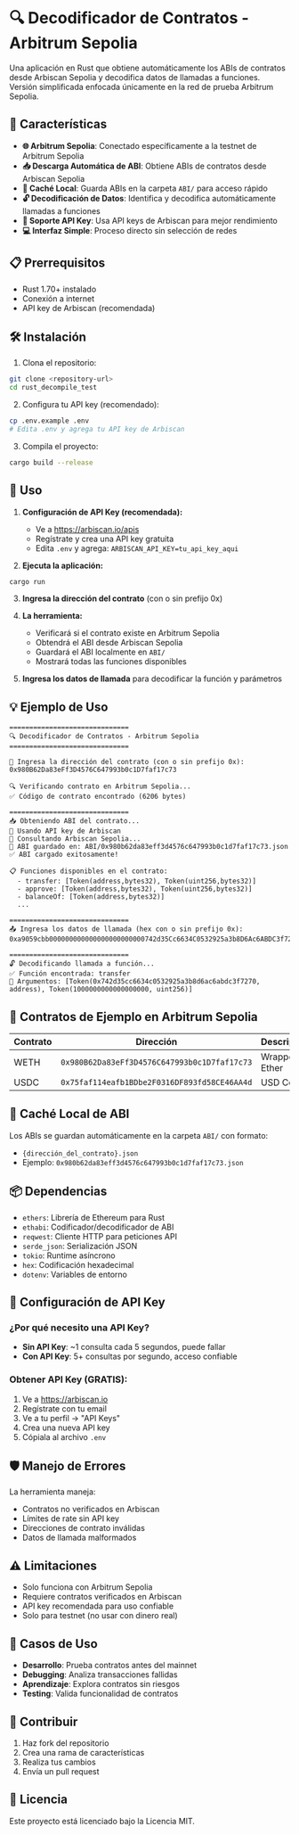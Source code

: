 # 🔍 Decodificador de Contratos - Arbitrum Sepolia

Una aplicación en Rust que obtiene automáticamente los ABIs de contratos desde Arbiscan Sepolia y decodifica datos de llamadas a funciones. Versión simplificada enfocada únicamente en la red de prueba Arbitrum Sepolia.

## 🚀 Características

- **🌐 Arbitrum Sepolia**: Conectado específicamente a la testnet de Arbitrum Sepolia
- **📥 Descarga Automática de ABI**: Obtiene ABIs de contratos desde Arbiscan Sepolia
- **💾 Caché Local**: Guarda ABIs en la carpeta `ABI/` para acceso rápido
- **🔓 Decodificación de Datos**: Identifica y decodifica automáticamente llamadas a funciones
- **🔑 Soporte API Key**: Usa API keys de Arbiscan para mejor rendimiento
- **💻 Interfaz Simple**: Proceso directo sin selección de redes

## 📋 Prerrequisitos

- Rust 1.70+ instalado
- Conexión a internet
- API key de Arbiscan (recomendada)

## 🛠️ Instalación

1. Clona el repositorio:
```bash
git clone <repository-url>
cd rust_decompile_test
```

2. Configura tu API key (recomendado):
```bash
cp .env.example .env
# Edita .env y agrega tu API key de Arbiscan
```

3. Compila el proyecto:
```bash
cargo build --release
```

## 📖 Uso

1. **Configuración de API Key (recomendada):**
   - Ve a https://arbiscan.io/apis
   - Regístrate y crea una API key gratuita
   - Edita `.env` y agrega: `ARBISCAN_API_KEY=tu_api_key_aqui`

2. **Ejecuta la aplicación:**
```bash
cargo run
```

3. **Ingresa la dirección del contrato** (con o sin prefijo 0x)

4. **La herramienta:**
   - Verificará si el contrato existe en Arbitrum Sepolia
   - Obtendrá el ABI desde Arbiscan Sepolia
   - Guardará el ABI localmente en `ABI/`
   - Mostrará todas las funciones disponibles

5. **Ingresa los datos de llamada** para decodificar la función y parámetros

## 💡 Ejemplo de Uso

```
==============================
🔍 Decodificador de Contratos - Arbitrum Sepolia
==============================

📍 Ingresa la dirección del contrato (con o sin prefijo 0x):
0x980B62Da83eFf3D4576C647993b0c1D7faf17c73

🔍 Verificando contrato en Arbitrum Sepolia...
✅ Código de contrato encontrado (6206 bytes)

==============================
📥 Obteniendo ABI del contrato...
🔑 Usando API key de Arbiscan
📡 Consultando Arbiscan Sepolia...
💾 ABI guardado en: ABI/0x980b62da83eff3d4576c647993b0c1d7faf17c73.json
✅ ABI cargado exitosamente!

📋 Funciones disponibles en el contrato:
  - transfer: [Token(address,bytes32), Token(uint256,bytes32)]
  - approve: [Token(address,bytes32), Token(uint256,bytes32)]
  - balanceOf: [Token(address,bytes32)]
  ...

==============================
📤 Ingresa los datos de llamada (hex con o sin prefijo 0x):
0xa9059cbb000000000000000000000000742d35Cc6634C0532925a3b8D6Ac6ABDC3f72700000000000000000000000000000000000000000000000000de0b6b3a7640000

==============================
🔓 Decodificando llamada a función...
✅ Función encontrada: transfer
📝 Argumentos: [Token(0x742d35cc6634c0532925a3b8d6ac6abdc3f7270, address), Token(1000000000000000000, uint256)]
```

## 🧪 Contratos de Ejemplo en Arbitrum Sepolia

| Contrato | Dirección | Descripción |
|----------|-----------|-------------|
| WETH | `0x980B62Da83eFf3D4576C647993b0c1D7faf17c73` | Wrapped Ether |
| USDC | `0x75faf114eafb1BDbe2F0316DF893fd58CE46AA4d` | USD Coin |

## 💾 Caché Local de ABI

Los ABIs se guardan automáticamente en la carpeta `ABI/` con formato:
- `{dirección_del_contrato}.json`
- Ejemplo: `0x980b62da83eff3d4576c647993b0c1d7faf17c73.json`

## 📦 Dependencias

- `ethers`: Librería de Ethereum para Rust
- `ethabi`: Codificador/decodificador de ABI
- `reqwest`: Cliente HTTP para peticiones API
- `serde_json`: Serialización JSON
- `tokio`: Runtime asíncrono
- `hex`: Codificación hexadecimal
- `dotenv`: Variables de entorno

## 🔑 Configuración de API Key

### ¿Por qué necesito una API Key?

- **Sin API Key**: ~1 consulta cada 5 segundos, puede fallar
- **Con API Key**: 5+ consultas por segundo, acceso confiable

### Obtener API Key (GRATIS):

1. Ve a https://arbiscan.io
2. Regístrate con tu email
3. Ve a tu perfil → "API Keys"
4. Crea una nueva API key
5. Cópiala al archivo `.env`

## 🛡️ Manejo de Errores

La herramienta maneja:
- Contratos no verificados en Arbiscan
- Límites de rate sin API key
- Direcciones de contrato inválidas
- Datos de llamada malformados

## ⚠️ Limitaciones

- Solo funciona con Arbitrum Sepolia
- Requiere contratos verificados en Arbiscan
- API key recomendada para uso confiable
- Solo para testnet (no usar con dinero real)

## 🎯 Casos de Uso

- **Desarrollo**: Prueba contratos antes del mainnet
- **Debugging**: Analiza transacciones fallidas
- **Aprendizaje**: Explora contratos sin riesgos
- **Testing**: Valida funcionalidad de contratos

## 🤝 Contribuir

1. Haz fork del repositorio
2. Crea una rama de características
3. Realiza tus cambios
4. Envía un pull request

## 📄 Licencia

Este proyecto está licenciado bajo la Licencia MIT.